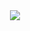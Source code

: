 <div align="center">
  <a href="https://github.com/SupTan85" target="_blank">
    <img src="https://cdn.discordapp.com/attachments/1215939423611387975/1273677690255183993/messagif.gif?ex=66bf7c49&is=66be2ac9&hm=2c04425c428d26daf1b22190062182d36f1f6706c95ed1abb235d8ae46507d07&" /img>
  </a>
</div>

<!---
I SEE U
---!>
